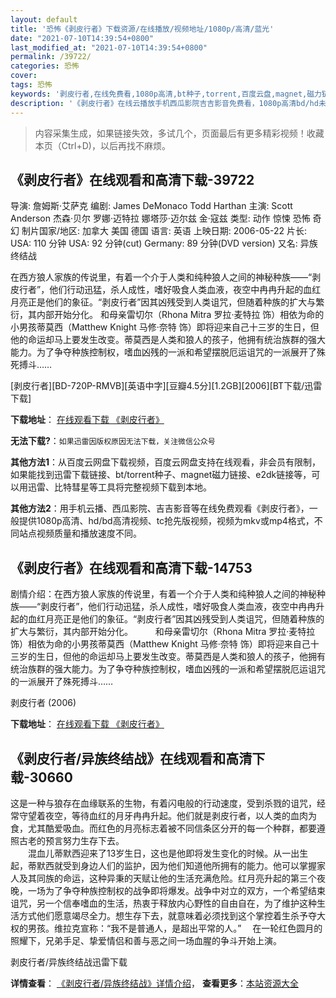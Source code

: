 ```yaml
---
layout: default
title: '恐怖《剥皮行者》下载资源/在线播放/视频地址/1080p/高清/蓝光'
date: "2021-07-10T14:39:54+0800"
last_modified_at: "2021-07-10T14:39:54+0800"
permalink: /39722/
categories: 恐怖
cover:
tags: 恐怖
keywords: '剥皮行者,在线免费看,1080p高清,bt种子,torrent,百度云盘,magnet,磁力链,迅雷下载资源'
description: '《剥皮行者》在线云播放手机西瓜影院吉吉影音免费看，1080p高清bd/hd未删减完整版和tc抢先枪版，mkv/mp4格式，附带bt/torrent种子、magnet/磁力链、百度云盘、网盘资源迅雷下载链接'
---
```


>内容采集生成，如果链接失效，多试几个，页面最后有更多精彩视频！收藏本页（Ctrl+D)，以后再找不麻烦。


## 《剥皮行者》在线观看和高清下载-39722

导演: 詹姆斯·艾萨克 编剧: James DeMonaco Todd Harthan 主演: Scott Anderson 杰森·贝尔 罗娜·迈特拉 娜塔莎·迈尔兹 金·寇兹 类型: 动作 惊悚 恐怖 奇幻 制片国家/地区: 加拿大 美国 德国 语言: 英语 上映日期: 2006-05-22 片长: USA: 110 分钟 USA: 92 分钟(cut) Germany: 89 分钟(DVD version) 又名: 异族终结战

在西方狼人家族的传说里，有着一个介于人类和纯种狼人之间的神秘种族——“剥皮行者”，他们行动迅猛，杀人成性，嗜好吸食人类血液，夜空中冉冉升起的血红月亮正是他们的象征。“剥皮行者”因其凶残受到人类诅咒，但随着种族的扩大与繁衍，其内部开始分化。 和母亲雷切尔（Rhona Mitra 罗拉·麦特拉 饰）相依为命的小男孩蒂莫西（Matthew Knight 马修·奈特 饰）即将迎来自己十三岁的生日，但他的命运却马上要发生改变。蒂莫西是人类和狼人的孩子，他拥有统治族群的强大能力。为了争夺种族控制权，嗜血凶残的一派和希望摆脱厄运诅咒的一派展开了殊死搏斗……


[剥皮行者][BD-720P-RMVB][英语中字][豆瓣4.5分][1.2GB][2006][BT下载/迅雷下载]

**下载地址**： [在线观看下载 《剥皮行者》](https://www.btdx8.com/torrent/skinwalkers_2006.html) 


**无法下载?**：`如果迅雷因版权原因无法下载，关注微信公众号 `

**其他方法1**：从百度云网盘下载视频，百度云网盘支持在线观看，非会员有限制，如果能找到迅雷下载链接、bt/torrent种子、magnet磁力链接、e2dk链接等，可以用迅雷、比特彗星等工具将完整视频下载到本地。

**其他方法2**：用手机云播、西瓜影院、吉吉影音等在线免费观看《剥皮行者》，一般提供1080p高清、hd/bd高清视频、tc抢先版视频，视频为mkv或mp4格式，不同站点视频质量和播放速度不同。


## 《剥皮行者》在线观看和高清下载-14753

剧情介绍：在西方狼人家族的传说里，有着一个介于人类和纯种狼人之间的神秘种族——“剥皮行者”，他们行动迅猛，杀人成性，嗜好吸食人类血液，夜空中冉冉升起的血红月亮正是他们的象征。“剥皮行者”因其凶残受到人类诅咒，但随着种族的扩大与繁衍，其内部开始分化。  　　和母亲雷切尔（Rhona Mitra 罗拉·麦特拉 饰）相依为命的小男孩蒂莫西（Matthew Knight 马修·奈特 饰）即将迎来自己十三岁的生日，但他的命运却马上要发生改变。蒂莫西是人类和狼人的孩子，他拥有统治族群的强大能力。为了争夺种族控制权，嗜血凶残的一派和希望摆脱厄运诅咒的一派展开了殊死搏斗……


剥皮行者 (2006)

**下载地址**： [在线观看下载 《剥皮行者》](https://www.btbtdy.me/btdy/dy5055.html) 


## 《剥皮行者/异族终结战》在线观看和高清下载-30660

这是一种与狼存在血缘联系的生物，有着闪电般的行动速度，受到杀戮的诅咒，经常守望着夜空，等待血红的月牙冉冉升起。他们就是剥皮行者，以人类的血肉为食，尤其酷爱吸血。而红色的月亮标志着被不同信条区分开的每一个种群，都要遵照古老的预言努力生存下去。<br />　　混血儿蒂默西迎来了13岁生日，这也是他即将发生变化的时候。从一出生起，蒂默西就受到身边人们的监护，因为他们知道他所拥有的能力。他可以掌握家人及其同族的命运，这种异秉的天赋让他的生活充满危险。红月亮升起的第三个夜晚，一场为了争夺种族控制权的战争即将爆发。战争中对立的双方，一个希望结束诅咒，另一个信奉嗜血的生活，热衷于释放内心野性的自由自在，为了维护这种生活方式他们愿意竭尽全力。想生存下去，就意味着必须找到这个掌控着生杀予夺大权的男孩。维拉克宣称：&ldquo;我不是普通人，是超出平常的人。&rdquo;　 在一轮红色圆月的照耀下，兄弟手足、挚爱情侣和善与恶之间一场血腥的争斗开始上演。<br />


剥皮行者/异族终结战迅雷下载

**详情查看**： [《剥皮行者/异族终结战》详情介绍](/movie/30660/)， **查看更多**：[本站资源大全](/movie/t/all/)

